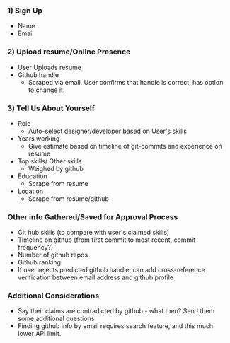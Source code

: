 ### 1) Sign Up
  - Name
  - Email

### 2) Upload resume/Online Presence
  - User Uploads resume
  - Github handle
    - Scraped via email. User confirms that handle is correct, has option to change it.


### 3) Tell Us About Yourself
  - Role
    - Auto-select designer/developer based on User's skills
  - Years working
    - Give estimate based on timeline of git-commits and experience on resume
  - Top skills/ Other skills
    - Weighed by github
  - Education
    - Scrape from resume
  - Location
    - Scrape from resume/github


### Other info Gathered/Saved for Approval Process
-  Git hub skills (to compare with user's claimed skills)
- Timeline on github (from first commit to most recent, commit frequency?)
- Number of github repos
- Github ranking
- If user rejects predicted github handle, can add cross-reference verification between email address and github profile
### Additional Considerations
- Say their claims are contradicted by github - what then? Send them some additional questions
- Finding github info by email requires search feature, and this much lower API limit.
